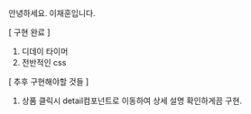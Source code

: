 안녕하세요. 이재훈입니다.

[ 구현 완료 ] 
1. 디데이 타이머
2. 전반적인 css

[ 추후 구현해야할 것들 ]
1. 상품 클릭시 detail컴포넌트로 이동하여 상세 설명 확인하게끔 구현.
 